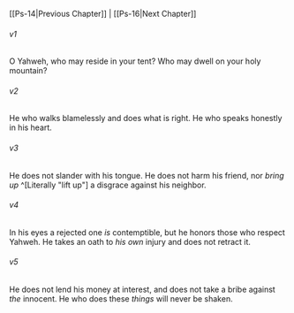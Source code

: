 ﻿---
aliases:
  - Psalms 15
---

[[Ps-14|Previous Chapter]] | [[Ps-16|Next Chapter]]

###### v1
O Yahweh, who may reside in your tent?
Who may dwell on your holy mountain?

###### v2
He who walks blamelessly and does what is right.
He who speaks honestly in his heart.

###### v3
He does not slander with his tongue.
He does not harm his friend,
nor _bring up_ ^[Literally "lift up"] a disgrace against his neighbor.

###### v4
In his eyes a rejected one _is_ contemptible,
but he honors those who respect Yahweh.
He takes an oath to _his own_ injury and does not retract it.

###### v5
He does not lend his money at interest,
and does not take a bribe against _the_ innocent.
He who does these _things_
will never be shaken.